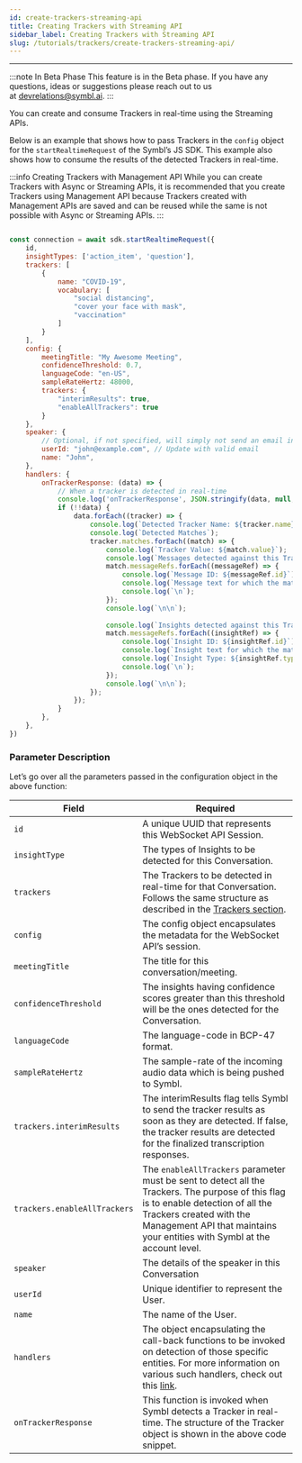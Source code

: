 ```yaml
---
id: create-trackers-streaming-api
title: Creating Trackers with Streaming API
sidebar_label: Creating Trackers with Streaming API
slug: /tutorials/trackers/create-trackers-streaming-api/
---
```


---
:::note In Beta Phase
This feature is in the Beta phase. If you have any questions, ideas or suggestions please reach out to us at devrelations@symbl.ai.
:::

You can create and consume Trackers in real-time using the Streaming APIs. 

Below is an example that shows how to pass Trackers in the `config` object for the `startRealtimeRequest` of the Symbl’s JS SDK. This example also shows how to consume the results of the detected Trackers in real-time.

:::info Creating Trackers with Management API
While you can create Trackers with Async or Streaming APIs, it is recommended that you create Trackers using Management API because Trackers created with Management APIs are saved and can be reused while the same is not possible with Async or Streaming APIs. 
:::

```js

const connection = await sdk.startRealtimeRequest({
    id,
    insightTypes: ['action_item', 'question'],
    trackers: [
        {
            name: "COVID-19",
            vocabulary: [
                "social distancing",
                "cover your face with mask",
                "vaccination"
            ]
        }
    ],
    config: {
        meetingTitle: "My Awesome Meeting",
        confidenceThreshold: 0.7,
        languageCode: "en-US",
        sampleRateHertz: 48000,
        trackers: {
            "interimResults": true,
            "enableAllTrackers": true
        }
    },
    speaker: {
        // Optional, if not specified, will simply not send an email in the end.
        userId: "john@example.com", // Update with valid email
        name: "John",
    },
    handlers: {
        onTrackerResponse: (data) => {
            // When a tracker is detected in real-time
            console.log('onTrackerResponse', JSON.stringify(data, null, 2));
            if (!!data) {
                data.forEach((tracker) => {
                    console.log(`Detected Tracker Name: ${tracker.name}`);
                    console.log(`Detected Matches`);
                    tracker.matches.forEach((match) => {
                        console.log(`Tracker Value: ${match.value}`);
                        console.log(`Messages detected against this Tracker`);
                        match.messageRefs.forEach((messageRef) => {
                            console.log(`Message ID: ${messageRef.id}`);
                            console.log(`Message text for which the match was detected: ${messageRef.text}`);
                            console.log(`\n`);
                        });
                        console.log(`\n\n`);
                        
                        console.log(`Insights detected against this Tracker`);
                        match.messageRefs.forEach((insightRef) => {
                            console.log(`Insight ID: ${insightRef.id}`);
                            console.log(`Insight text for which the match was detected: ${insightRef.text}`);
                            console.log(`Insight Type: ${insightRef.type}`);
                            console.log(`\n`);
                        });
                        console.log(`\n\n`);
                    });
                });
            }
        },
    },
})
```
### Parameter Description

Let’s go over all the parameters passed in the configuration object in the above function:

Field | Required | 
---------- | ------- | 
`id` | A unique UUID that represents this WebSocket API Session.
`insightType` | The types of Insights to be detected for this Conversation.
`trackers`| The Trackers to be detected in real-time for that Conversation. Follows the same structure as described in the [Trackers section](/docs/management-api/trackers/create-tracker#sample-request-body).
`config`| The config object encapsulates the metadata for the WebSocket API’s session.
`meetingTitle`| The title for this conversation/meeting.
`confidenceThreshold` | The insights having confidence scores greater than this threshold will be the ones detected for the Conversation.
`languageCode` | The language-code in BCP-47 format. 
`sampleRateHertz`| The sample-rate of the incoming audio data which is being pushed to Symbl.
`trackers.interimResults`| The interimResults flag tells Symbl to send the tracker results as soon as they are detected. If false, the tracker results are detected for the finalized transcription responses.
`trackers.enableAllTrackers`| The `enableAllTrackers` parameter must be sent to detect all the Trackers. The purpose of this flag is to enable detection of all the Trackers created with the Management API that maintains your entities with Symbl at the account level.
`speaker` | The details of the speaker in this Conversation
`userId`| Unique identifier to represent the User.
`name` | The name of the User.
`handlers` | The object encapsulating the call-back functions to be invoked on detection of those specific entities. For more information on various such handlers, check out this [link](/docs/javascript-sdk/tutorials/receive-ai-insights-from-your-computer/).
`onTrackerResponse`| This function is invoked when Symbl detects a Tracker in real-time. The structure of the Tracker object is shown in the above code snippet.